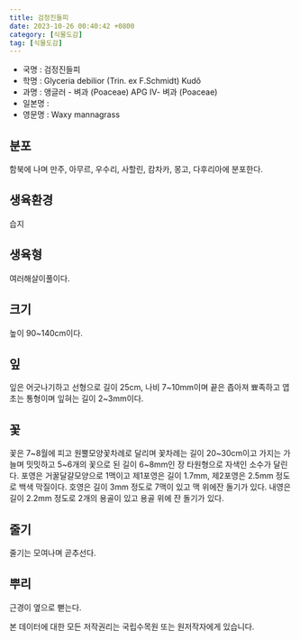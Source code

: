 ```yaml
---
title: 검정진들피
date: 2023-10-26 00:40:42 +0800
category: [식물도감]
tag: [식물도감]
---
```




- 국명 : 검정진들피
- 학명 : Glyceria debilior (Trin. ex F.Schmidt) Kudô
- 과명 : 앵글러 - 벼과 (Poaceae) APG Ⅳ- 벼과 (Poaceae)
- 일본명 : 
- 영문명 : Waxy mannagrass


## 분포
함북에 나며 만주, 아무르, 우수리, 사할린, 캄차카, 몽고, 다후리아에 분포한다.
## 생육환경
습지
## 생육형
여러해살이풀이다.
## 크기
높이 90~140cm이다.
## 잎
잎은 어긋나기하고 선형으로 길이 25cm, 나비 7~10mm이며 끝은 좁아져 뾰족하고 엽초는 통형이며 잎혀는 길이 2~3mm이다.
## 꽃
꽃은 7~8월에 피고 원뿔모양꽃차례로 달리며 꽃차례는 길이 20~30cm이고 가지는 가늘며 밋밋하고 5~6개의 꽃으로 된 길이 6~8mm인 장 타원형으로 자색인 소수가 달린다. 포영은 거꿀달걀모양으로 1맥이고 제1포영은 길이 1.7mm, 제2포영은 2.5mm 정도로 백색 막질이다. 호영은 길이 3mm 정도로 7맥이 있고 맥 위에잔 돌기가 있다. 내영은 길이 2.2mm 정도로 2개의 용골이 있고 용골 위에 잔 돌기가 있다.
## 줄기
줄기는 모여나며 곧추선다.
## 뿌리
근경이 옆으로 뻗는다.






본 데이터에 대한 모든 저작권리는 국립수목원 또는 원저작자에게 있습니다.
